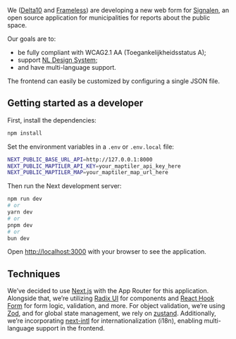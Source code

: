 We ([Delta10](https://www.delta10.nl) and [Frameless](https://www.frameless.io)) are developing a new  web form for [Signalen](https://www.signalen.org), an open source application for municipalities for reports about the public space.

Our goals are to:

- be fully compliant with WCAG2.1 AA (Toegankelijkheidsstatus  A);
- support [NL Design System](https://nldesignsystem.nl);
- and have multi-language support.

The frontend can easily be customized by configuring a single JSON file.

## Getting started as a developer

First, install the dependencies:

```bash
npm install
```

Set the environment variables in a ```.env``` or ```.env.local``` file:

```bash
NEXT_PUBLIC_BASE_URL_API=http://127.0.0.1:8000
NEXT_PUBLIC_MAPTILER_API_KEY=your_maptiler_api_key_here
NEXT_PUBLIC_MAPTILER_MAP=your_maptiler_map_url_here
```

Then run the Next development server:

```bash
npm run dev
# or
yarn dev
# or
pnpm dev
# or
bun dev
```

Open [http://localhost:3000](http://localhost:3000) with your browser to see the application.

## Techniques
We’ve decided to use [Next.js](https://nextjs.org) with the App Router for this application. Alongside that, we’re utilizing [Radix UI](https://www.radix-ui.com/) for components and [React Hook Form](https://react-hook-form.com/) for form logic, validation, and more. For object validation, we’re using [Zod](https://zod.dev/), and for global state management, we rely on [zustand](https://zustand-demo.pmnd.rs/). Additionally, we’re incorporating [next-intl](https://next-intl-docs.vercel.app/) for internationalization (i18n), enabling multi-language support in the frontend.
